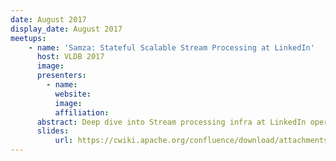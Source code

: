 ```yaml
---
date: August 2017
display_date: August 2017
meetups:
    - name: 'Samza: Stateful Scalable Stream Processing at LinkedIn'
      host: VLDB 2017
      image: 
      presenters:
        - name:
          website: 
          image:
          affiliation:
      abstract: Deep dive into Stream processing infra at LinkedIn operating at scale at 2.1 trillion messages per day
      slides:
          url: https://cwiki.apache.org/confluence/download/attachments/51812876/VLDB%20Samza%20Paper%202017.pptx?version=1&modificationDate=1505153720000&api=v2
---
```

<!--
   Licensed to the Apache Software Foundation (ASF) under one or more
   contributor license agreements.  See the NOTICE file distributed with
   this work for additional information regarding copyright ownership.
   The ASF licenses this file to You under the Apache License, Version 2.0
   (the "License"); you may not use this file except in compliance with
   the License.  You may obtain a copy of the License at

       http://www.apache.org/licenses/LICENSE-2.0

   Unless required by applicable law or agreed to in writing, software
   distributed under the License is distributed on an "AS IS" BASIS,
   WITHOUT WARRANTIES OR CONDITIONS OF ANY KIND, either express or implied.
   See the License for the specific language governing permissions and
   limitations under the License.
-->